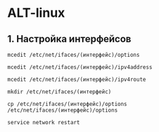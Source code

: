 # ALT-linux
## 1. Настройка интерфейсов
```
mcedit /etc/net/ifaces/(интерфейс)/options
```
```
mcedit /etc/net/ifaces/(интерфейс)/ipv4address
```
```
mcedit /etc/net/ifaces/(интерфейс)/ipv4route
```
```
mkdir /etc/net/ifaces/(интерфейс)
```
```
cp /etc/net/ifaces/(интерфейс)/options /etc/net/ifaces/(интерфейс)/options
```
```
service network restart
```
